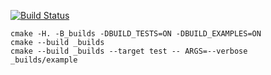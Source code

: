 [![Build Status](https://travis-ci.org/IvanKovalov11/matrix_example.svg?branch=master)](https://travis-ci.org/IvanKovalov11/matrix_example)

```
cmake -H. -B_builds -DBUILD_TESTS=ON -DBUILD_EXAMPLES=ON
cmake --build _builds
cmake --build _builds --target test -- ARGS=--verbose
_builds/example
```
